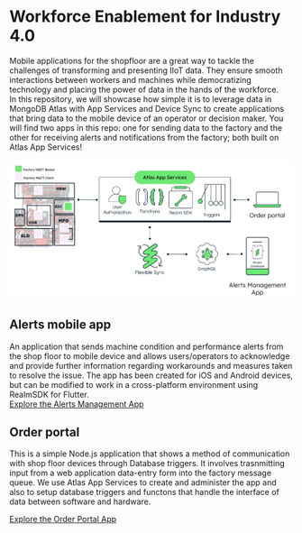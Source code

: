# Workforce Enablement for Industry 4.0
Mobile applications for the shopfloor are a great way to tackle the challenges of transforming and presenting IIoT data. They ensure smooth interactions between workers and machines while democratizing technology and placing the power of data in the hands of the workforce.<br>
In this repository, we will showcase how simple it is to leverage data in MongoDB Atlas with App Services and Device Sync to create applications that bring data to the mobile device of an operator or decision maker. You will find two apps in this repo: one for sending data to the factory and the other for receiving alerts and notifications from the factory; both built on Atlas App Services!


![Reference Architecture](media/arq.png?raw=true)

## Alerts mobile app
An application that sends machine condition and performance alerts from the shop floor to mobile device and allows users/operators to acknowledge and provide further information regarding workarounds and measures taken to resolve the issue. The app has been created for iOS and Android devices, but can be modified to work in a cross-platform environment using RealmSDK for Flutter.<br>
[Explore the Alerts Management App](https://github.com/mongodb-industry-solutions/WorkforceEnablement/tree/main/Alerts%20mobile%20app)

## Order portal
This is a simple Node.js application that shows a method of communication with shop floor devices through Database triggers. It involves trasnmitting input from a web application data-entry form into the factory message queue. We use Atlas App Services to create and administer the app and also to setup database triggers and functons that handle the interface of data between software and hardware.<br>

[Explore the Order Portal App](https://github.com/mongodb-industry-solutions/WorkforceEnablement/tree/main/Order%20portal)
